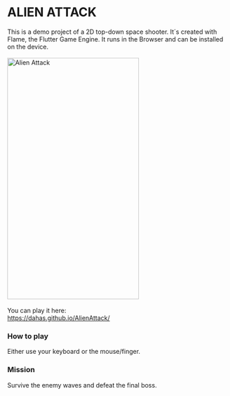 # ALIEN ATTACK
  
This is a demo project of a 2D top-down space shooter. It´s created with Flame, the Flutter Game Engine. It runs in the Browser and can be installed on the device.
<br><br>
<img width="300" height="549" alt="Alien Attack" src="https://github.com/user-attachments/assets/2c8abea5-b330-4574-8dea-e5da09776b3e" />
<br><br>
You can play it here:  
https://dahas.github.io/AlienAttack/

### How to play

Either use your keyboard or the mouse/finger.

### Mission

Survive the enemy waves and defeat the final boss.
